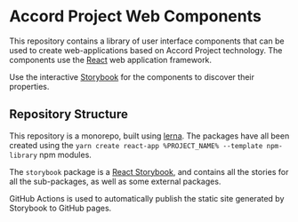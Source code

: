 # Accord Project Web Components

This repository contains a library of user interface components that can be used to create web-applications based on Accord Project technology. The components use the [React](https://reactjs.org) web application framework.

Use the interactive [Storybook](https://accordproject.github.io/web-components) for the components to discover their properties.

## Repository Structure

This repository is a monorepo, built using [lerna](https://lerna.js.org). The packages have all been created using the `yarn create react-app %PROJECT_NAME% --template npm-library` npm modules.

The `storybook` package is a [React Storybook](https://storybook.js.org), and contains all the stories for all the sub-packages, as well as some external packages.

GitHub Actions is used to automatically publish the static site generated by Storybook to GitHub pages.